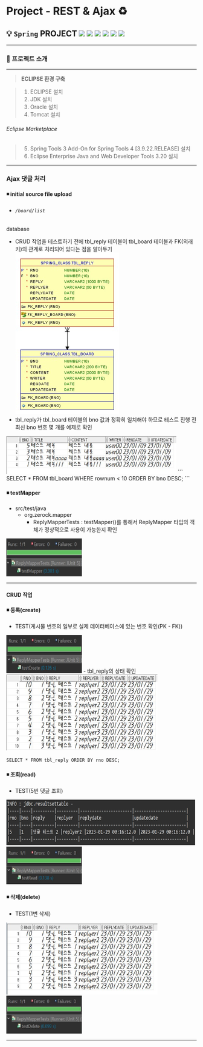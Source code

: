 # **Project - REST & Ajax**  ♻️

 ## 💡 `Spring` PROJECT <img src="https://img.shields.io/badge/Spring-5.0.8-darkgreen"> <img src="https://img.shields.io/badge/Java-11-purple"> <img src="https://img.shields.io/badge/JSP-2.1-orange"> <img src="https://img.shields.io/badge/Servlet-2.5-skyblue"> <img src="https://img.shields.io/badge/Tomcat-9.0.70-yellow"> <img src="https://img.shields.io/badge/Oracle-11.2.0.2.0-red">



---

### 🧾 프로젝트 소개 

---

>**ECLIPSE 환경 구축**

> 1. ECLIPSE 설치
> 2. JDK 설치
> 3. Oracle 설치 
> 4. Tomcat 설치

###### Eclipse Marketplace
> 5. Spring Tools 3 Add-On for Spring Tools 4 [3.9.22.RELEASE] 설치
> 6. Eclipse Enterprise Java and Web Developer Tools 3.20 설치
 
---

### Ajax 댓글 처리

#### ◾ **initial source file upload** 
- ###### `/board/list`
database<br>
- CRUD 작업을 테스트하기 전에 tbl_reply 테이블이 tbl_board 테이블과 FK(외래키)의 관계로 처리되어 있다는 점을 알아두기<br>
<img src="img/database_relationship_diagram.jpg" width="274" height="427"><br>
- tbl_reply가 tbl_board 테이블의 bno 값과 정확히 일치해야 하므로 테스트 진행 전 최신 bno 번호 몇 개를 예제로 확인
<img src="img/database_select.jpg" width="450" height="100">
```
SELECT * FROM tbl_board WHERE rownum < 10 ORDER BY bno DESC;
```

#### ◾ **testMapper** 
- src/test/java
    - org.zerock.mapper
        - ReplyMapperTests : testMapper()를 통해서 ReplyMapper 타입의 객체가 정상적으로 사용이 가능한지 확인<br>
<img src="img/JUnit_testMapper.jpg" width="200" height="100">

---

#### CRUD 작업
#### ◾ **등록(create)** 
- TEST(게시물 번호의 일부로 실제 데이터베이스에 있는 번호 확인(PK - FK))<br>
<img src="img/JUnit_testCreate.jpg" width="200" height="100">
- tbl_reply의 상태 확인<br>
<img src="img/database_select_check.jpg" width="400" height="200">

```
SELECT * FROM tbl_reply ORDER BY rno DESC;
```

#### ◾ **조회(read)** 
- TEST(5번 댓글 조회)<br>
<img src="img/console_testRead.jpg" width="500" height="120">
<img src="img/JUnit_testRead.jpg" width="200" height="100">

#### ◾ **삭제(delete)** 
- TEST(1번 삭제)<br>
<img src="img/database_delete_check.jpg" width="400" height="190">
<img src="img/JUnit_testDelete.jpg" width="200" height="100">

---
